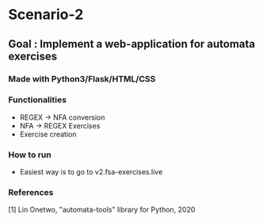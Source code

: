 # Scenario-2
## Goal : Implement a web-application for automata exercises
### Made with Python3/Flask/HTML/CSS

### Functionalities
 - REGEX -> NFA conversion
 - NFA -> REGEX Exercises
 - Exercise creation

### How to run
 - Easiest way is to go to v2.fsa-exercises.live

### References
 [1] Lin Onetwo, "automata-tools" library for Python, 2020

